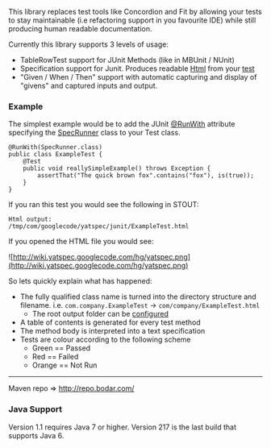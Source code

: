 This library replaces test tools like Concordion and Fit by allowing your tests to stay maintainable (i.e refactoring support in you favourite IDE) while still producing human readable documentation.

Currently this library supports 3 levels of usage:

  * TableRowTest support for JUnit Methods (like in MBUnit / NUnit)
  * Specification support for Junit. Produces readable [Html](http://yatspec.googlecode.com/files/example.html) from your [test](http://code.google.com/p/yatspec/source/browse/test/com/googlecode/yatspec/junit/SpecificationExampleTest.java)
  * "Given / When / Then" support with automatic capturing and display of "givens" and captured inputs and output.

### Example ###

The simplest example would be to add the JUnit [@RunWith](http://junit.sourceforge.net/javadoc/org/junit/runner/RunWith.html) attribute specifying the [SpecRunner](http://code.google.com/p/yatspec/source/browse/src/com/googlecode/yatspec/junit/SpecRunner.java) class to your Test class.

```
@RunWith(SpecRunner.class)
public class ExampleTest {
    @Test
    public void reallySimpleExample() throws Exception {
        assertThat("The quick brown fox".contains("fox"), is(true));
    }
}
```

If you ran this test you would see the following in STOUT:

```
Html output:
/tmp/com/googlecode/yatspec/junit/ExampleTest.html
```

If you opened the HTML file you would see:

![http://wiki.yatspec.googlecode.com/hg/yatspec.png](http://wiki.yatspec.googlecode.com/hg/yatspec.png)

So lets quickly explain what has happened:

  * The fully qualified class name is turned into the directory structure and filename. i.e. `com.company.ExampleTest` -> `com/company/ExampleTest.html`
    * The root output folder can be [configured](Configuration.md)
  * A table of contents is generated for every test method
  * The method body is interpreted into a text specification
  * Tests are colour according to the following scheme
    * Green == Passed
    * Red == Failed
    * Orange == Not Run



---


Maven repo  => http://repo.bodar.com/


### Java Support ###
Version 1.1 requires Java 7 or higher. Version 217 is the last build that supports Java 6.